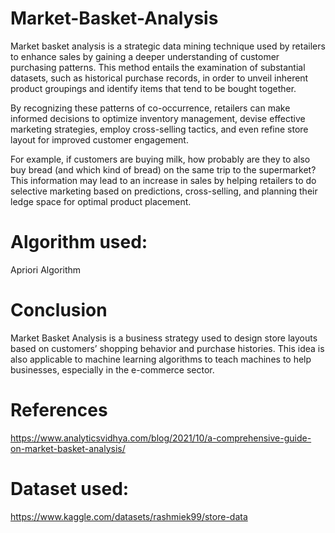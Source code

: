 # Market-Basket-Analysis
Market basket analysis is a strategic data mining technique used by retailers to enhance sales by gaining a deeper understanding of customer purchasing patterns. This method entails the examination of substantial datasets, such as historical purchase records, in order to unveil inherent product groupings and identify items that tend to be bought together. 

By recognizing these patterns of co-occurrence, retailers can make informed decisions to optimize inventory management, devise effective marketing strategies, employ cross-selling tactics, and even refine store layout for improved customer engagement.

For example, if customers are buying milk, how probably are they to also buy bread (and which kind of bread) on the same trip to the supermarket? This information may lead to an increase in sales by helping retailers to do selective marketing based on predictions, cross-selling, and planning their ledge space for optimal product placement.

# Algorithm used:
Apriori Algorithm
# Conclusion
Market Basket Analysis is a business strategy used to design store layouts based on customers’ shopping behavior and purchase histories.
This idea is also applicable to machine learning algorithms to teach machines to help businesses, especially in the e-commerce sector.

# References
https://www.analyticsvidhya.com/blog/2021/10/a-comprehensive-guide-on-market-basket-analysis/
# Dataset used:
https://www.kaggle.com/datasets/rashmiek99/store-data
